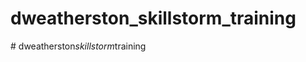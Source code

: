 # dweatherston_skillstorm_training
#   d w e a t h e r s t o n _ s k i l l s t o r m _ t r a i n i n g  
 